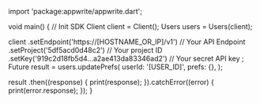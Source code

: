 import 'package:appwrite/appwrite.dart';

void main() { // Init SDK
  Client client = Client();
  Users users = Users(client);

  client
    .setEndpoint('https://[HOSTNAME_OR_IP]/v1') // Your API Endpoint
    .setProject('5df5acd0d48c2') // Your project ID
    .setKey('919c2d18fb5d4...a2ae413da83346ad2') // Your secret API key
  ;
  Future result = users.updatePrefs(
    userId: '[USER_ID]',
    prefs: {},
  );

  result
    .then((response) {
      print(response);
    }).catchError((error) {
      print(error.response);
  });
}
